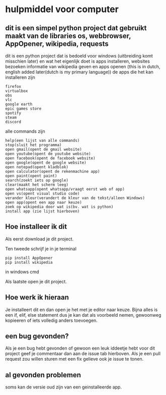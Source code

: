 # hulpmiddel voor computer
## dit is een simpel python project dat gebruikt maakt van de libraries os, webbrowser, AppOpener, wikipedia, requests


dit is een python project dat is bedoeld voor windows (uitbreiding komt misschien later) en wat het eigenlijk doet is
apps installeren, websites bezoeken informatie van wikipedia geven en apps openen
(this is in dutch, english added later(dutch is my primary language))
de apps die het kan installeren zijn 
```
firefox
virtualbox
obs
vlc
google earth
epic games store
spotify
steam
discord
```




alle commands zijn
```
help(een lijst van alle commands)
stop(sluit het programma)
open gmail(opent de gmail website)
open youtube(opent de youtube website)
open facebook(opent de facebook website)
open google(opent de google website)
open notepad(opent kladblok)
open calculator(opent de rekenmachine app)
open paint(opent paint)
search(zoekt iets op google)
clear(maakt het scherm leeg)
open whatsapp(opent whatsapp/vraagt eerst web of app)
open vs(opent visual studio code)
verander kleur(verandert de kleur van de tekst/alleen Windows)
open app(opent een app naar keuze)
zoek op wikipedia door wat is(bv. wat is python)
install app (zie lijst hierboven)
```

## Hoe installeer ik dit
Als eerst download je dit project.



Ten tweede schrijf je in je terminal 
```
pip install AppOpener
pip install wikipedia
```

in windows cmd



Als laatste open je dit project.



## Hoe werk ik hieraan
Je installeert dit en dan open je het met je editor naar keuze.
Bijna alles is een if, elif, else statement dus je kan dat als voorbeeld nemen,
gewoonweg kopieeren of iets volledig anders toevoegen.


## een bug gevonden?
Als je een bug hebt gevonden of gewoon een leuk iddeetje hebt voor dit project geef je commentaar dan aan de issue tab hierboven.
Als je een pull request zou willen sturen met een fix gelieve ook je issue te tonen.

## al gevonden problemen
soms kan de versie oud zijn van een geinstalleerde app.
